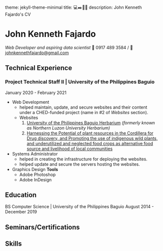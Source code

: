 
theme: jekyll-theme-minimal
title: 💻✒️📄🌟
description: John Kenneth Fajardo's CV

# John Kenneth Fajardo
*Web Developer and aspiring data scientist*
📱  0917 489 3584 / 📧 johnkennethfajardo@gmail.com 

## Technical Experience
### **Project Technical Staff II** | University of the Philippines Baguio
January 2020 - February 2021
* Web Development
  - helped maintain, update, and secure websites and their content under a CHED-funded project (name in #2 of *Websites* section).
  - Websites
    1. [University of the Philippines Baguio Herbarium](https://herbarium.upb.edu.ph/) *(formerly known as Northern Luzon University Herbarium)*
    2. [Harnessing the Potential of plant resources in the Cordillera for Drug discovery, and Promoting the use of indigenous wild plants, and underutilized and neglected food crops as alternative food source and livelihood of local communities](https://upbaguiochedcar.upb.edu.ph/) 
* Systems Administrator
  - helped in creating the infrastructure for deploying the websites.
  - helped update and secure the servers hosting the websites.
* Graphics Design
  **Tools** 
  - Adobe Photoshop
  - Adobe InDesign

## Education
BS Computer Science | University of the Philippines Baguio
August 2014 - December 2019

## Seminars/Certifications

## Skills
